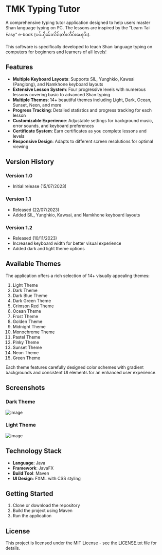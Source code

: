 # TMK Typing Tutor

A comprehensive typing tutor application designed to help users master Shan language typing on PC. The lessons are inspired by the "Learn Tai Easy" e-book (ပပ်ႉႁဵၼ်းလိၵ်ႈတႆးၸဵဝ်းမေႃဝႆး).

This software is specifically developed to teach Shan language typing on computers for beginners and learners of all levels!

## Features

- **Multiple Keyboard Layouts**: Supports SIL, Yunghkio, Kawsai (Panglong), and Namkhone keyboard layouts
- **Extensive Lesson System**: Four progressive levels with numerous lessons covering basic to advanced Shan typing
- **Multiple Themes**: 14+ beautiful themes including Light, Dark, Ocean, Sunset, Neon, and more
- **Progress Tracking**: Detailed statistics and progress tracking for each lesson
- **Customizable Experience**: Adjustable settings for background music, error sounds, and keyboard preferences
- **Certificate System**: Earn certificates as you complete lessons and levels
- **Responsive Design**: Adapts to different screen resolutions for optimal viewing

## Version History

### Version 1.0
- Initial release (15/07/2023)

### Version 1.1
- Released (22/07/2023)
- Added SIL, Yunghkio, Kawsai, and Namkhone keyboard layouts

### Version 1.2
- Released (10/11/2023)
- Increased keyboard width for better visual experience
- Added dark and light theme options

## Available Themes

The application offers a rich selection of 14+ visually appealing themes:

1. Light Theme
2. Dark Theme
3. Dark Blue Theme
4. Dark Green Theme
5. Crimson Red Theme
6. Ocean Theme
7. Frost Theme
8. Golden Theme
9. Midnight Theme
10. Monochrome Theme
11. Pastel Theme
12. Pinky Theme
13. Sunset Theme
14. Neon Theme
15. Green Theme

Each theme features carefully designed color schemes with gradient backgrounds and consistent UI elements for an enhanced user experience.

## Screenshots

### Dark Theme

![image](https://github.com/SaingHmineTun/TMKTypingTutor/assets/41017501/38ad360f-9626-466b-9f3e-aef857c97037)

### Light Theme

![image](https://github.com/SaingHmineTun/TMKTypingTutor/assets/41017501/87320b4e-676e-454a-8afa-80140f504a1e)

## Technology Stack

- **Language**: Java
- **Framework**: JavaFX
- **Build Tool**: Maven
- **UI Design**: FXML with CSS styling

## Getting Started

1. Clone or download the repository
2. Build the project using Maven
3. Run the application

## License

This project is licensed under the MIT License - see the [LICENSE.txt](LICENSE.txt) file for details.